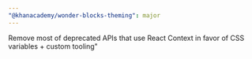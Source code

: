```yaml
---
"@khanacademy/wonder-blocks-theming": major
---
```


Remove most of deprecated APIs that use React Context in favor of CSS variables + custom tooling"
